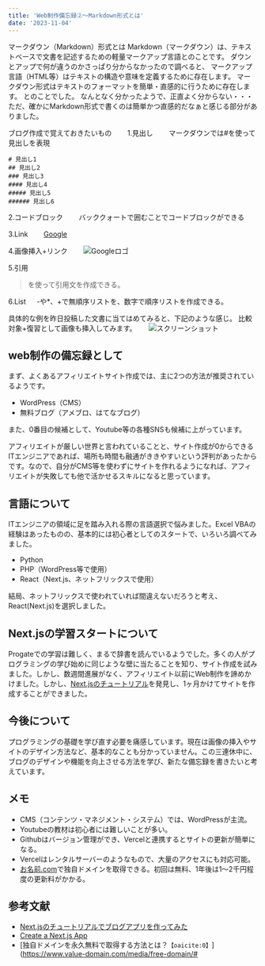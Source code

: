```yaml
---
title: 'Web制作備忘録②〜Markdown形式とは'
date: '2023-11-04'
---
```


マークダウン（Markdown）形式とは
Markdown（マークダウン）は、テキストベースで文書を記述するための軽量マークアップ言語とのことです。
ダウンとアップで何が違うのかさっぱり分からなかったので調べると、
マークアップ言語（HTML等）はテキストの構造や意味を定義するために存在します。
マークダウン形式はテキストのフォーマットを簡単・直感的に行うために存在します。
とのことでした。
なんとなく分かったようで、正直よく分からない・・・
ただ、確かにMarkdown形式で書くのは簡単かつ直感的だなぁと感じる部分がありました。

ブログ作成で覚えておきたいもの　　
1.見出し　　
マークダウンでは#を使って見出しを表現　　
```
# 見出し1
## 見出し2
### 見出し3
#### 見出し4
##### 見出し5
###### 見出し6
```

2.コードブロック　　
バッククォートで囲むことでコードブロックができる

3.Link　　
[Google](https://www.google.com/)

4.画像挿入+リンク　　
![Googleロゴ](https://www.google.com/images/logo.png)

5.引用　　
>を使って引用文を作成できる。

6.List 　
-や*、+で無順序リストを、数字で順序リストを作成できる。


具体的な例を昨日投稿した文書に当てはめてみると、下記のような感じ。
比較対象+復習として画像も挿入してみます。　　
![スクリーンショット](/images/screenshot1104.png)



## web制作の備忘録として

まず、よくあるアフィリエイトサイト作成では、主に2つの方法が推奨されているようです。

- WordPress（CMS）
- 無料ブログ（アメブロ、はてなブログ）

また、0番目の候補として、Youtube等の各種SNSも候補に上がっています。

アフィリエイトが厳しい世界と言われていることと、サイト作成が0からできるITエンジニアであれば、場所も時間も融通がききやすいという評判があったからです。なので、自分がCMS等を使わずにサイトを作れるようになれば、アフィリエイトが失敗しても他で活かせるスキルになると思っています。

## 言語について

ITエンジニアの領域に足を踏み入れる際の言語選択で悩みました。Excel VBAの経験はあったものの、基本的には初心者としてのスタートで、いろいろ調べてみました。

- Python
- PHP（WordPress等で使用）
- React（Next.js、ネットフリックスで使用）

結局、ネットフリックスで使われていれば間違えないだろうと考え、React(Next.js)を選択しました。

## Next.jsの学習スタートについて

Progateでの学習は難しく、まるで辞書を読んでいるようでした。多くの人がプログラミングの学び始めに同じような壁に当たることを知り、サイト作成を試みました。しかし、数週間進展がなく、アフィリエイト以前にWeb制作を諦めかけました。しかし、[Next.jsのチュートリアル](https://nextjs.org/learn-pages-router/basics/create-nextjs-app)を発見し、1ヶ月かけてサイトを作成することができました。

## 今後について

プログラミングの基礎を学び直す必要を痛感しています。現在は画像の挿入やサイトのデザイン方法など、基本的なことも分かっていません。この三連休中に、ブログのデザインや機能を向上させる方法を学び、新たな備忘録を書きたいと考えています。

## メモ

- CMS（コンテンツ・マネジメント・システム）では、WordPressが主流。
- Youtubeの教材は初心者には難しいことが多い。
- Githubはバージョン管理ができ、Vercelと連携するとサイトの更新が簡単になる。
- Vercelはレンタルサーバーのようなもので、大量のアクセスにも対応可能。
- [お名前.com](https://www.onamae.com)で独自ドメインを取得できる。初回は無料、1年後は1〜2千円程度の更新料がかかる。

## 参考文献

- [Next.jsのチュートリアルでブログアプリを作ってみた](https://dev.classmethod.jp/articles/next-js-tutorial-looking-back/)
- [Create a Next.js App](https://nextjs.org/learn-pages-router/basics/create-nextjs-app)
- [独自ドメインを永久無料で取得する方法とは？&#8203;``【oaicite:0】``&#8203;](https://www.value-domain.com/media/free-domain/#